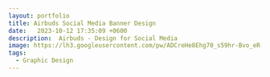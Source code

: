 ```yaml
---
layout: portfolio
title: Airbuds Social Media Banner Design
date:   2023-10-12 17:35:09 +0600
description:  Airbuds - Design for Social Media
image: https://lh3.googleusercontent.com/pw/ADCreHe8Ehg70_s59hr-Bvo_eR-kntpOVSgPce2_ILLkZDCXikwZYXbCoDCUa7a85QTvORkPOcBZcA4z_B3U7_kxHLMP0O5HESSITQM59skuoeb6BnmtwfxAj6QfSsFuvQ-2KzUwdHQGTbyQ_3HwHRvGKICk=w879-h919-s-no-gm?authuser=0
tags:
  - Graphic Design
---
```

